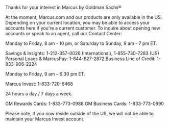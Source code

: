 Thanks for your interest in Marcus by Goldman Sachs®

At the moment, Marcus.com and our products are only available in the US. Depending on your current location, you may be able to access your accounts here if you're a current customer. To inquire about opening new accounts or speak to an agent, call our Contact Center:

Monday to Friday, 8 am - 10 pm, or Saturday to Sunday, 9 am - 7 pm ET.

Savings & Insights: 1-212-357-0026 (International), 1-855-730-7283 (US)
Personal Loans & MarcusPay: 1-844-627-2872
Business Line of Credit: 1-833-906-2224



Monday to Friday, 9 am – 6:30 pm ET.

Marcus Invest: 1-833-720-6468



24 hours a day / 7 days a week.

GM Rewards Cards: 1-833-773-0988
GM Business Cards: 1-833-773-0990



Please note, if you now reside outside of the US, we will not be able to maintain your Marcus Invest account.
